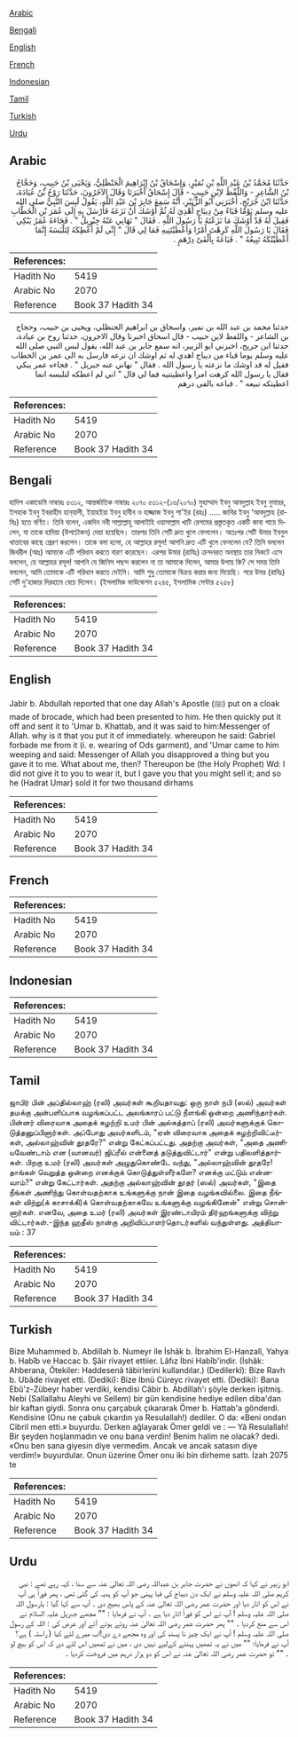 [Arabic](#arabic)

[Bengali](#bengali)

[English](#english)

[French](#french)

[Indonesian](#indonesian)

[Tamil](#tamil)

[Turkish](#turkish)

[Urdu](#urdu)

## Arabic


<div dir="rtl" lang="ar" style={{fontSize:'larger',backgroundColor:'#f8f9fa',padding:20}}>
حَدَّثَنَا مُحَمَّدُ بْنُ عَبْدِ اللَّهِ بْنِ نُمَيْرٍ، وَإِسْحَاقُ بْنُ إِبْرَاهِيمَ الْحَنْظَلِيُّ، وَيَحْيَى بْنُ حَبِيبٍ، وَحَجَّاجُ بْنُ الشَّاعِرِ - وَاللَّفْظُ لاِبْنِ حَبِيبٍ - قَالَ إِسْحَاقُ أَخْبَرَنَا وَقَالَ الآخَرُونَ، حَدَّثَنَا رَوْحُ بْنُ عُبَادَةَ، حَدَّثَنَا ابْنُ جُرَيْجٍ، أَخْبَرَنِي أَبُو الزُّبَيْرِ، أَنَّهُ سَمِعَ جَابِرَ بْنَ عَبْدِ اللَّهِ، يَقُولُ لَبِسَ النَّبِيُّ صلى الله عليه وسلم يَوْمًا قَبَاءً مِنْ دِيبَاجٍ أُهْدِيَ لَهُ ثُمَّ أَوْشَكَ أَنْ نَزَعَهُ فَأَرْسَلَ بِهِ إِلَى عُمَرَ بْنِ الْخَطَّابِ فَقِيلَ لَهُ قَدْ أَوْشَكَ مَا نَزَعْتَهُ يَا رَسُولَ اللَّهِ ‏.‏ فَقَالَ ‏"‏ نَهَانِي عَنْهُ جِبْرِيلُ ‏"‏ ‏.‏ فَجَاءَهُ عُمَرُ يَبْكِي فَقَالَ يَا رَسُولَ اللَّهِ كَرِهْتَ أَمْرًا وَأَعْطَيْتَنِيهِ فَمَا لِي قَالَ ‏"‏ إِنِّي لَمْ أُعْطِكَهُ لِتَلْبَسَهُ إِنَّمَا أَعْطَيْتُكَهُ تَبِيعُهُ ‏"‏ ‏.‏ فَبَاعَهُ بِأَلْفَىْ دِرْهَمٍ ‏.‏
</div>
<div style={{backgroundColor:'#f8f9fa',padding:20, marginBottom: 10}}><table> <thead> <tr> <th>References:</th> <th></th> </tr> </thead> <tbody><tr><td>Hadith No</td><td>5419</td></tr><tr><td>Arabic No</td><td>2070</td></tr><tr><td>Reference</td><td>Book 37 Hadith 34</td></tr></tbody></table></div>


<div dir="rtl" lang="ar" style={{fontSize:'larger',backgroundColor:'#f8f9fa',padding:20}}>
حدثنا محمد بن عبد الله بن نمير، واسحاق بن ابراهيم الحنظلي، ويحيى بن حبيب، وحجاج بن الشاعر - واللفظ لابن حبيب - قال اسحاق اخبرنا وقال الاخرون، حدثنا روح بن عبادة، حدثنا ابن جريج، اخبرني ابو الزبير، انه سمع جابر بن عبد الله، يقول لبس النبي صلى الله عليه وسلم يوما قباء من ديباج اهدي له ثم اوشك ان نزعه فارسل به الى عمر بن الخطاب فقيل له قد اوشك ما نزعته يا رسول الله . فقال " نهاني عنه جبريل " . فجاءه عمر يبكي فقال يا رسول الله كرهت امرا واعطيتنيه فما لي قال " اني لم اعطكه لتلبسه انما اعطيتكه تبيعه " . فباعه بالفى درهم
</div>
<div style={{backgroundColor:'#f8f9fa',padding:20, marginBottom: 10}}><table> <thead> <tr> <th>References:</th> <th></th> </tr> </thead> <tbody><tr><td>Hadith No</td><td>5419</td></tr><tr><td>Arabic No</td><td>2070</td></tr><tr><td>Reference</td><td>Book 37 Hadith 34</td></tr></tbody></table></div>

## Bengali


<div dir="ltr" lang="bn" style={{fontSize:'larger',backgroundColor:'#f8f9fa',padding:20}}>
হাদিস একাডেমি নাম্বারঃ ৫৩১২, আন্তর্জাতিক নাম্বারঃ ২০৭০ ৫৩১২-(১৬/২০৭০) মুহাম্মাদ ইবনু আবদুল্লাহ ইবনু নুমায়র, ইসহাক ইবনু ইবরাহীম হান্‌যালী, ইয়াহইয়া ইবনু হাবীব ও হাজ্জাজ ইবনু শা'ইর (রহঃ) ..... জাবির ইবনু ‘আবদুল্লাহ (রাযিঃ) হতে বর্ণিত। তিনি বলেন, একদিন নবী সাল্লাল্লাহু আলাইহি ওয়াসাল্লাম খাটি রেশমের প্রস্তুতকৃত একটি কাবা গায়ে দিলেন, যা তাকে হাদিয়া (উপঢৌকন) দেয়া হয়েছিল। তারপর তিনি সেটি দ্রুত খুলে ফেললেন। অতঃপর সেটি উমার ইবনুল খাত্তাবের কাছে প্রেরণ করলেন। তাকে বলা হলো, হে আল্লাহর রসূল! আপনি দ্রুত এটি খুলে ফেললেন যে? তিনি বললেন জিবরীল (আঃ) আমাকে এটি পরিধান করতে বারণ করেছেন। এরপর উমার (রাযিঃ) ক্ৰন্দনরত অবস্থায় তার নিকটে এসে বললেন, হে আল্লাহর রসূল! আপনি যে জিনিস পছন্দ করলেন না তা আমাকে দিলেন, আমার উপায় কি? সে সময় তিনি বললেন, আমি তোমাকে এটি পরিধান করতে দেইনি। আমি শুধু তোমাকে বিক্রয় করার জন্য দিয়েছি। পরে উমর (রাযিঃ) সেটি দু'হাজার দিরহামে বেচে দিলেন। (ইসলামিক ফাউন্ডেশন ৫২৪৫, ইসলামিক সেন্টার ৫২৫৮)
</div>
<div style={{backgroundColor:'#f8f9fa',padding:20, marginBottom: 10}}><table> <thead> <tr> <th>References:</th> <th></th> </tr> </thead> <tbody><tr><td>Hadith No</td><td>5419</td></tr><tr><td>Arabic No</td><td>2070</td></tr><tr><td>Reference</td><td>Book 37 Hadith 34</td></tr></tbody></table></div>

## English


<div dir="ltr" lang="en" style={{fontSize:'larger',backgroundColor:'#f8f9fa',padding:20}}>
Jabir b. Abdullah reported that one day Allah's Apostle (ﷺ) put on a cloak made of brocade, which had been presented to him. He then quickly put it off and sent it to 'Umar b. Khattab, and it was said to him:Messenger of Allah. why is it that you put it of immediately. whereupon he said: Gabriel forbade me from it (i. e. wearing of Ods garment), and 'Umar came to him weeping and said: Messenger of Allah you disapproved a thing but you gave it to me. What about me, then? Thereupon be (the Holy Prophet) Wd: I did not give it to you to wear it, but I gave you that you might sell it; and so he (Hadrat Umar) sold it for two thousand dirhams
</div>
<div style={{backgroundColor:'#f8f9fa',padding:20, marginBottom: 10}}><table> <thead> <tr> <th>References:</th> <th></th> </tr> </thead> <tbody><tr><td>Hadith No</td><td>5419</td></tr><tr><td>Arabic No</td><td>2070</td></tr><tr><td>Reference</td><td>Book 37 Hadith 34</td></tr></tbody></table></div>

## French


<div dir="ltr" lang="fr" style={{fontSize:'larger',backgroundColor:'#f8f9fa',padding:20}}>

</div>
<div style={{backgroundColor:'#f8f9fa',padding:20, marginBottom: 10}}><table> <thead> <tr> <th>References:</th> <th></th> </tr> </thead> <tbody><tr><td>Hadith No</td><td>5419</td></tr><tr><td>Arabic No</td><td>2070</td></tr><tr><td>Reference</td><td>Book 37 Hadith 34</td></tr></tbody></table></div>

## Indonesian


<div dir="ltr" lang="id" style={{fontSize:'larger',backgroundColor:'#f8f9fa',padding:20}}>

</div>
<div style={{backgroundColor:'#f8f9fa',padding:20, marginBottom: 10}}><table> <thead> <tr> <th>References:</th> <th></th> </tr> </thead> <tbody><tr><td>Hadith No</td><td>5419</td></tr><tr><td>Arabic No</td><td>2070</td></tr><tr><td>Reference</td><td>Book 37 Hadith 34</td></tr></tbody></table></div>

## Tamil


<div dir="ltr" lang="ta" style={{fontSize:'larger',backgroundColor:'#f8f9fa',padding:20}}>
ஜாபிர் பின் அப்தில்லாஹ் (ரலி) அவர்கள் கூறியதாவது: ஒரு நாள் நபி (ஸல்) அவர்கள் தமக்கு அன்பளிப்பாக வழங்கப்பட்ட அலங்காரப் பட்டு நீளங்கி ஒன்றை அணிந்தார்கள். பின்னர் விரைவாக அதைக் கழற்றி உமர் பின் அல்கத்தாப் (ரலி) அவர்களுக்குக் கொடுத்தனுப்பினார்கள். அப்போது அவர்களிடம், "ஏன் விரைவாக அதைக் கழற்றிவிட்டீர்கள், அல்லாஹ்வின் தூதரே?" என்று கேட்கப்பட்டது. அதற்கு அவர்கள், "அதை அணியவேண்டாம் என (வானவர்) ஜிப்ரீல் என்னைத் தடுத்துவிட்டார்" என்று பதிலளித்தார்கள். பிறகு உமர் (ரலி) அவர்கள் அழுதுகொண்டே வந்து, "அல்லாஹ்வின் தூதரே! தாங்கள் வெறுத்த ஒன்றை எனக்குக் கொடுத்துள்ளீர்களே? எனக்கு மட்டும் என்னவாம்?" என்று கேட்டார்கள். அதற்கு அல்லாஹ்வின் தூதர் (ஸல்) அவர்கள், "இதை நீங்கள் அணிந்து கொள்வதற்காக உங்களுக்கு நான் இதை வழங்கவில்லை. இதை நீங்கள் விற்று(க் காசாக்கி)க் கொள்வதற்காகவே உங்களுக்கு வழங்கினேன்" என்று சொன்னார்கள். எனவே, அதை உமர் (ரலி) அவர்கள் இரண்டாயிரம் திர்ஹங்களுக்கு விற்று விட்டார்கள்.-இந்த ஹதீஸ் நான்கு அறிவிப்பாளர்தொடர்களில் வந்துள்ளது. அத்தியாயம் : 37
</div>
<div style={{backgroundColor:'#f8f9fa',padding:20, marginBottom: 10}}><table> <thead> <tr> <th>References:</th> <th></th> </tr> </thead> <tbody><tr><td>Hadith No</td><td>5419</td></tr><tr><td>Arabic No</td><td>2070</td></tr><tr><td>Reference</td><td>Book 37 Hadith 34</td></tr></tbody></table></div>

## Turkish


<div dir="ltr" lang="tr" style={{fontSize:'larger',backgroundColor:'#f8f9fa',padding:20}}>
Bize Muhammed b. Abdillah b. Numeyr ile İshâk b. İbrahim El-Hanzalî, Yahya b. Habîb ve Haccac b. Şâir rivayet ettiier. Lâfız İbni Habîb'indir. (İshâk: Ahberana, Ötekiler: Haddesenâ tâbirlerini kullandılar.) (Dedilerkî): Bize Ravh b. Ubâde rivayet etti. (Dediki): Bize Ibnü Cüreyc rivayet etti. (Dediki): Bana Ebû'z-Zübeyr haber verdiki, kendisi Câbir b. Abdillah'ı şöyle derken işitmiş. Nebi (Sallallahu Aleyhi ve Sellem) bir gün kendisine hediye edilen diba'dan bir kaftan giydi. Sonra onu çarçabuk çıkararak Ömer b. Hattab'a gönderdi. Kendisine (Onu ne çabuk çıkardın ya Resulallah!) dediler. O da: «Beni ondan Cibril men etti.» buyurdu. Derken ağlayarak Ömer geldi ve : — Yâ Resulallah! Bir şeyden hoşlanmadın ve onu bana verdin! Benim halim ne olacak? dedi. «Onu ben sana giyesin diye vermedim. Ancak ve ancak satasın diye verdim!» buyurdular. Onun üzerine Ömer onu iki bin dirheme sattı. İzah 2075 te
</div>
<div style={{backgroundColor:'#f8f9fa',padding:20, marginBottom: 10}}><table> <thead> <tr> <th>References:</th> <th></th> </tr> </thead> <tbody><tr><td>Hadith No</td><td>5419</td></tr><tr><td>Arabic No</td><td>2070</td></tr><tr><td>Reference</td><td>Book 37 Hadith 34</td></tr></tbody></table></div>

## Urdu


<div dir="rtl" lang="ur" style={{fontSize:'larger',backgroundColor:'#f8f9fa',padding:20}}>
ابو زبیر نے کہا کہ انھوں نے حضرت جابر بن عبداللہ رضی اللہ تعالیٰ عنہ سے سنا ، کہہ رہے تھے : نبی کریم صلی اللہ علیہ وسلم نے ایک دن دیباج کی قبا پہنی جو آپ کو ہدیہ کی گئی تھی ، پھر فوراً ہی آپ نے اس کو اتار دیا اور حضرت عمر رضی اللہ تعالیٰ عنہ کے پاس بھیج دی ۔ آپ سے کہا گیا : یارسول اللہ صلی اللہ علیہ وسلم ! آپ نے اس کو فوراً اتار دیا ہے ۔ آپ نے فرمایا : "" مجھے جبریل علیہ السلام نے اس سے منع کردیا ۔ "" پھر حضرت عمر رضی اللہ تعالیٰ عنہ روتے ہوئے آئے اور عرض کی : اللہ کے رسول صلی اللہ علیہ وسلم ! آپ نے ایک چیز نا پسند کی اور وہ مجھے دے دی!اب میرے لئے کیا ( راستہ ) ہے؟آپ نے فرمایا؛ "" میں نے یہ تمھیں پہننے کےلیے نہیں دی ، میں نے تمھیں اس لئے دی کہ اس کو بیچ لو ۔ "" تو حضرت عمر رضی اللہ تعالیٰ عنہ نے اس کو دو ہزار درہم میں فروخت کردیا ۔
</div>
<div style={{backgroundColor:'#f8f9fa',padding:20, marginBottom: 10}}><table> <thead> <tr> <th>References:</th> <th></th> </tr> </thead> <tbody><tr><td>Hadith No</td><td>5419</td></tr><tr><td>Arabic No</td><td>2070</td></tr><tr><td>Reference</td><td>Book 37 Hadith 34</td></tr></tbody></table></div>